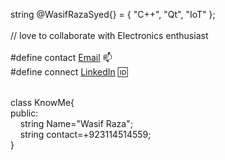 string @WasifRazaSyed{} = { "C++", "Qt", "IoT" };<br />
<br />
// love to collaborate with Electronics enthusiast<br />
<br />
#define contact <a href="syedraza312@hotmail.com">Email</a> 📫&nbsp; <br />
#define connect <a href="https://www.linkedin.com/in/syed-raza-2b62051a1/">LinkedIn</a> 🆔&nbsp; <br />

<br />
class KnowMe{<br />
  public:<br />
&nbsp;&nbsp;&nbsp; string Name="Wasif Raza";<br />
&nbsp;&nbsp;&nbsp; string contact=+923114514559;<br />}<br />
<br />

